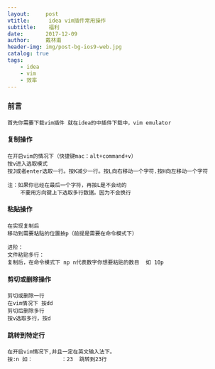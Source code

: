 ```yaml
---
layout:     post
vtitle:      idea vim插件常用操作
subtitle:    福利
date:       2017-12-09
author:     戴林甫
header-img: img/post-bg-ios9-web.jpg
catalog: true
tags:
    - idea
    - vim
    - 效率
---
```

### 前言
    首先你需要下载vim插件 就在idea的中插件下载中，vim emulator
    
#### 复制操作
    在开启vim的情况下（快捷键mac：alt+command+v）
    按v进入选取模式
    按J或者enter选取一行。按K减少一行。按L向右移动一个字符.按H向左移动一个字符
    
    注：如果你已经在最后一个字符，再按L是不会动的
        不要用方向键上下选取多行数据。因为不会换行
        
#### 粘贴操作
    在实现复制后
    移动到需要粘贴的位置按p（前提是需要在命令模式下）
    
    进阶：
    文件粘贴多行：
    复制后，在命令模式下 np n代表数字你想要粘贴的数目  如 10p
    
#### 剪切或删除操作
    剪切或删除一行
    在vim情况下 按dd
    剪切后删除多行
    按v选取多行，按d
    
#### 跳转到特定行
    
    在开启vim情况下,并且一定在英文输入法下。
    按:n 如：         ：23  跳转到23行
    